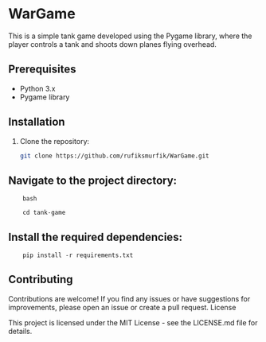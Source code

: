 # WarGame

This is a simple tank game developed using the Pygame library, where the player controls a tank and shoots down planes flying overhead.

## Prerequisites

- Python 3.x
- Pygame library

## Installation

1. Clone the repository:
   ```bash
   git clone https://github.com/rufiksmurfik/WarGame.git
  ## Navigate to the project directory:

        bash

        cd tank-game
## Install the required dependencies:
        pip install -r requirements.txt
  
## Contributing

Contributions are welcome! If you find any issues or have suggestions for improvements, please open an issue or create a pull request.
License

This project is licensed under the MIT License - see the LICENSE.md file for details.
